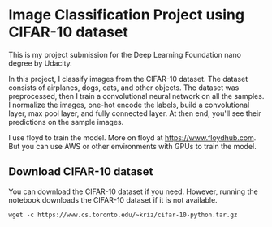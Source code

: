# Image Classification Project using CIFAR-10 dataset

This is my project submission for the Deep Learning Foundation nano degree by Udacity.

In this project, I classify images from the CIFAR-10 dataset. The dataset consists of airplanes, dogs, cats, and other objects. The dataset was preprocessed, then I train a convolutional neural network on all the samples. I normalize the images, one-hot encode the labels, build a convolutional layer, max pool layer, and fully connected layer. At then end, you'll see their predictions on the sample images.

I use floyd to train the model. More on floyd at https://www.floydhub.com. But you can use AWS or other environments with GPUs to train the model.

## Download CIFAR-10 dataset

You can download the CIFAR-10 dataset if you need. However, running the notebook downloads the CIFAR-10 dataset if it is not available.

`wget -c https://www.cs.toronto.edu/~kriz/cifar-10-python.tar.gz`
